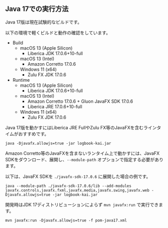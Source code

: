 ## Java 17での実行方法

Java 17版は現在試験的なビルドです。

以下の環境で軽くビルドと動作の確認をしています。

- Build
  - macOS 13 (Apple Silicon)
    - Liberica JDK 17.0.6+10-full
  - macOS 13 (Intel)
    - Amazon Corretto 17.0.6
  - Windows 11 (x64)
    - Zulu FX JDK 17.0.6
- Runtime
  - macOS 13 (Apple Silicon)
    - Liberica JDK 17.0.6+10-full
  - macOS 13 (Intel)
    - Amazon Corretto 17.0.6 + Gluon JavaFX SDK 17.0.6
    - Liberica JRE 17.0.6+10-full
  - Windows 11 (x64)
    - Zulu FX JDK 17.0.6

Java 17版を動かすにはLiberica JRE FullやZulu FX等のJavaFXを含むラインタイムがおすすめです。

```console
java -Djavafx.allowjs=true -jar logbook-kai.jar
```

Amazon Corretto等のJavaFXを含まないランタイム上で動かすには、JavaFX SDKをダウンロード、展開し、`--module-path` オプションで指定する必要があります。

以下は、JavaFX SDKを `./javafx-sdk-17.0.6` に展開した場合の例です。

```console
java --module-path ./javafx-sdk-17.0.6/lib --add-modules javafx.controls,javafx.fxml,javafx.media,javafx.swing,javafx.web -Djavafx.allowjs=true -jar logbook-kai.jar
```

開発時はJDK 17ディストリビューションによらず `mvn javafx:run` で実行できます。

```console
mvn javafx:run -Djavafx.allowjs=true -f pom-java17.xml
```
